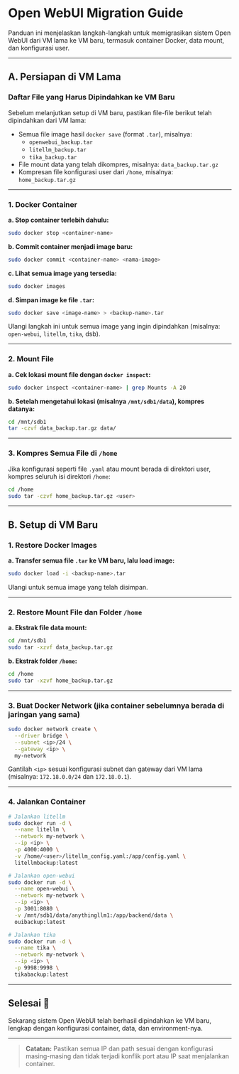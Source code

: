 # Open WebUI Migration Guide

Panduan ini menjelaskan langkah-langkah untuk memigrasikan sistem Open WebUI dari VM lama ke VM baru, termasuk container Docker, data mount, dan konfigurasi user.

---

## A. Persiapan di VM Lama

### Daftar File yang Harus Dipindahkan ke VM Baru

Sebelum melanjutkan setup di VM baru, pastikan file-file berikut telah dipindahkan dari VM lama:

- Semua file image hasil `docker save` (format `.tar`), misalnya:
  - `openwebui_backup.tar`
  - `litellm_backup.tar`
  - `tika_backup.tar`
- File mount data yang telah dikompres, misalnya: `data_backup.tar.gz`
- Kompresan file konfigurasi user dari `/home`, misalnya: `home_backup.tar.gz`

---

### 1. Docker Container

**a. Stop container terlebih dahulu:**

```bash
sudo docker stop <container-name>
```

**b. Commit container menjadi image baru:**

```bash
sudo docker commit <container-name> <nama-image>
```

**c. Lihat semua image yang tersedia:**

```bash
sudo docker images
```

**d. Simpan image ke file **`.tar`**:**

```bash
sudo docker save <image-name> > <backup-name>.tar
```

Ulangi langkah ini untuk semua image yang ingin dipindahkan (misalnya: `open-webui`, `litellm`, `tika`, dsb).

---

### 2. Mount File

**a. Cek lokasi mount file dengan **`docker inspect`**:**

```bash
sudo docker inspect <container-name> | grep Mounts -A 20
```

**b. Setelah mengetahui lokasi (misalnya **`/mnt/sdb1/data`**), kompres datanya:**

```bash
cd /mnt/sdb1
tar -czvf data_backup.tar.gz data/
```

---

### 3. Kompres Semua File di `/home`

Jika konfigurasi seperti file `.yaml` atau mount berada di direktori user, kompres seluruh isi direktori `/home`:

```bash
cd /home
sudo tar -czvf home_backup.tar.gz <user>
```

---

## B. Setup di VM Baru

### 1. Restore Docker Images

**a. Transfer semua file **`.tar`** ke VM baru, lalu load image:**

```bash
sudo docker load -i <backup-name>.tar
```

Ulangi untuk semua image yang telah disimpan.

---

### 2. Restore Mount File dan Folder `/home`

**a. Ekstrak file data mount:**

```bash
cd /mnt/sdb1
sudo tar -xzvf data_backup.tar.gz
```

**b. Ekstrak folder **`/home`**:**

```bash
cd /home
sudo tar -xzvf home_backup.tar.gz
```

---

### 3. Buat Docker Network (jika container sebelumnya berada di jaringan yang sama)

```bash
sudo docker network create \
  --driver bridge \
  --subnet <ip>/24 \
  --gateway <ip> \
  my-network
```

Gantilah `<ip>` sesuai konfigurasi subnet dan gateway dari VM lama (misalnya: `172.18.0.0/24` dan `172.18.0.1`).

---

### 4. Jalankan Container

```bash
# Jalankan litellm
sudo docker run -d \
  --name litellm \
  --network my-network \
  --ip <ip> \
  -p 4000:4000 \
  -v /home/<user>/litellm_config.yaml:/app/config.yaml \
  litellmbackup:latest

# Jalankan open-webui
sudo docker run -d \
  --name open-webui \
  --network my-network \
  --ip <ip> \
  -p 3001:8080 \
  -v /mnt/sdb1/data/anythingllm1:/app/backend/data \
  ouibackup:latest

# Jalankan tika
sudo docker run -d \
  --name tika \
  --network my-network \
  --ip <ip> \
  -p 9998:9998 \
  tikabackup:latest
```

---

## Selesai 🎉

Sekarang sistem Open WebUI telah berhasil dipindahkan ke VM baru, lengkap dengan konfigurasi container, data, dan environment-nya.

---

> **Catatan:** Pastikan semua IP dan path sesuai dengan konfigurasi masing-masing dan tidak terjadi konflik port atau IP saat menjalankan container.

